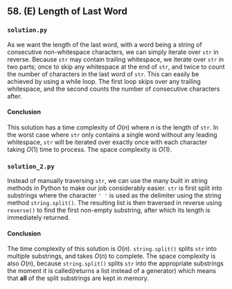 ## 58. (E) Length of Last Word

### `solution.py`
As we want the length of the last word, with a word being a string of consecutive non-whitespace characters, we can simply iterate over `str` in reverse. Because `str` may contain trailing whitespace, we iterate over `str` in two parts; once to skip any whitespace at the end of `str`, and twice to count the number of characters in the last word of `str`. This can easily be achieved by using a while loop. The first loop skips over any trailing whitespace, and the second counts the number of consecutive characters after.  

#### Conclusion
This solution has a time complexity of $O(n)$ where $n$ is the length of `str`. In the worst case where `str` only contains a single word without any leading whitespace, `str` will be iterated over exactly once with each character taking $O(1)$ time to process. The space complexity is $O(1)$.  
  

### `solution_2.py`
Instead of manually traversing `str`, we can use the many built in string methods in Python to make our job considerably easier. `str` is first split into substrings where the character `' '` is used as the delimiter using the string method `string.split()`. The resulting list is then traversed in reverse using `reverse()` to find the first non-empty substring, after which its length is immediately returned.  

#### Conclusion
The time complexity of this solution is $O(n)$. `string.split()` splits `str` into multiple substrings, and takes $O(n)$ to complete. The space complexity is also $O(n)$, because `string.split()` splits `str` into the appropriate substrings the moment it is called(returns a list instead of a generator) which means that **all** of the split substrings are kept in memory.  
  

